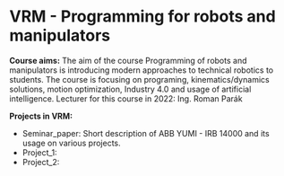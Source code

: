 # VRM - Programming for robots and manipulators

__Course aims:__ The aim of the course Programming of robots and manipulators is introducing modern approaches to technical robotics to students. The course is focusing on programing, kinematics/dynamics solutions, motion optimization, Industry 4.0 and usage of artificial intelligence. Lecturer for this course in 2022: Ing. Roman Parák

__Projects in VRM:__
- Seminar_paper: Short description of ABB YUMI - IRB 14000 and its usage on various projects.
- Project_1:
- Project_2:
